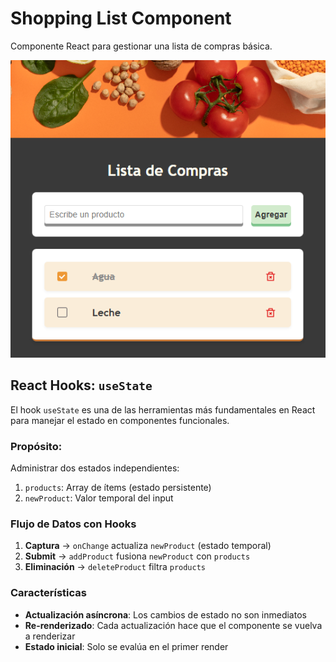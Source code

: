 # Shopping List Component

Componente React para gestionar una lista de compras básica.

![Landing page](./src/assets/landing2.png)

## React Hooks: `useState`

El hook `useState` es una de las herramientas más fundamentales en React para manejar el estado en componentes funcionales.

### **Propósito**:  
Administrar dos estados independientes:
1. `products`: Array de ítems (estado persistente)
2. `newProduct`: Valor temporal del input

### Flujo de Datos con Hooks

1. **Captura** → `onChange` actualiza `newProduct` (estado temporal)
2. **Submit** → `addProduct` fusiona `newProduct` con `products`
3. **Eliminación** → `deleteProduct` filtra `products`

### Características 
- **Actualización asíncrona**: Los cambios de estado no son inmediatos
- **Re-renderizado**: Cada actualización hace que el componente se vuelva a renderizar
- **Estado inicial**: Solo se evalúa en el primer render